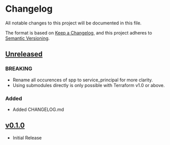 # Changelog

All notable changes to this project will be documented in this file.

The format is based on [Keep a Changelog](https://keepachangelog.com/en/1.0.0/),
and this project adheres to [Semantic Versioning](https://semver.org/spec/v2.0.0.html).

## [Unreleased]

### BREAKING

- Rename all occurences of spp to service_principal for more clarity.
- Using submodules directly is only possible with Terraform v1.0 or above.

### Added

- Added CHANGELOG.md

## [v0.1.0]

- Initial Release

[unreleased]: https://github.com/meshcloud/terraform-azure-meshplatform/compare/v0.1.0...HEAD
[v0.1.0]: https://github.com/meshcloud/terraform-azure-meshplatform/releases/tag/v0.1.0
